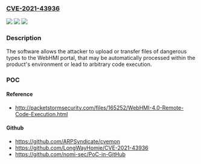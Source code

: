 ### [CVE-2021-43936](https://cve.mitre.org/cgi-bin/cvename.cgi?name=CVE-2021-43936)
![](https://img.shields.io/static/v1?label=Product&message=WebHMI&color=blue)
![](https://img.shields.io/static/v1?label=Version&message=4.1%3C%204.1%20&color=brighgreen)
![](https://img.shields.io/static/v1?label=Vulnerability&message=Unrestricted%20Upload%20of%20File%20with%20Dangerous%20Type&color=brighgreen)

### Description

The software allows the attacker to upload or transfer files of dangerous types to the WebHMI portal, that may be automatically processed within the product's environment or lead to arbitrary code execution.

### POC

#### Reference
- http://packetstormsecurity.com/files/165252/WebHMI-4.0-Remote-Code-Execution.html

#### Github
- https://github.com/ARPSyndicate/cvemon
- https://github.com/LongWayHomie/CVE-2021-43936
- https://github.com/nomi-sec/PoC-in-GitHub

